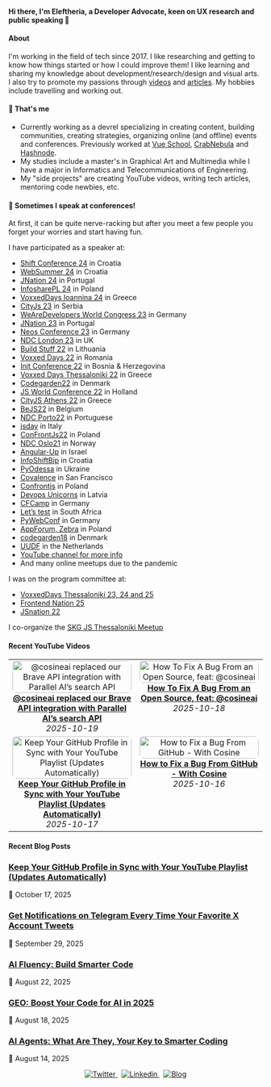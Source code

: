#### Hi there, I'm Eleftheria, a Developer Advocate, keen on UX research and public speaking 👋

#### About
I'm working in the field of tech since 2017. I like researching and getting to know how things started or how I could improve them! I like learning and sharing my knowledge about development/research/design and visual arts. I also try to promote my passions through [videos](https://www.youtube.com/c/eleftheriabatsou) and [articles](https://eleftheriabatsou.hashnode.dev/). My hobbies include travelling and working out. 

<!--
🔭 WHY WOULD YOU LIKE TO WORK WITH ME
- I'm a team player (yeah, I know it's cliché)
- I pay attention to the details and I love doing research
- I'll offer you suggestions instead of criticism
- I have a to-do approach
- I'm honest and self-motivated

⚡ RANDOM FACTS
- I like funky rock music
- I've travelled on 3 continents
- I believe volunteering is a lifestyle
- I 'm a classical girl who likes coffee, chocolate, and flowers
-->

#### 🌱 That's me
- Currently working as a devrel specializing in creating content, building communities, creating strategies, organizing online (and offline) events and conferences. Previously worked at [Vue School](https://vueschool.io/), [CrabNebula](https://crabnebula.dev) and [Hashnode](https://hashnode.com).
- My studies include a master's in Graphical Art and Multimedia while I have a major in Informatics and Telecommunications of Engineering.
- My "side projects" are creating YouTube videos, writing tech articles, mentoring code newbies, etc.


#### 🎤 Sometimes I speak at conferences! 
At first, it can be quite nerve-racking but after you meet a few people you forget your worries and start having fun.

I have participated as a speaker at:
- [Shift Conference 24](https://shift.infobip.com/) in Croatia
- [WebSummer 24](https://websummercamp.com/2025) in Croatia
- [JNation 24](https://jnation.pt/) in Portugal
- [InfosharePL 24](https://infoshare.pl/) in Poland
- [VoxxedDays Ioannina 24](https://ioannina.voxxeddays.com/) in Greece
- [CityJs 23](https://cityjsconf.org/) in Serbia
- [WeAreDevelopers World Congress 23](https://www.wearedevelopers.com/world-congress) in Germany
- [JNation 23](https://jnation.pt/) in Portugal
- [Neos Conference 23](https://www.neoscon.io/) in Germany
- [NDC London 23](https://ndclondon.com/) in UK
- [Build Stuff 22](https://www.buildstuff.events/) in Lithuania 
- [Voxxed Days 22](https://romania.voxxeddays.com/cluj-napoca/voxxed-days-cluj-napoca-2022/) in Romania
- [Init Conference 22](https://edvawzm-modules.xing-events.com/INIT2022.html) in Bosnia & Herzegovina 
- [Voxxed Days Thessaloniki 22](https://voxxeddays.com/thessaloniki/) in Greece
- [Codegarden22](https://codegarden.umbraco.com/) in Denmark
- [JS World Conference 22](https://jsworldconference.com/) in Holland
- [CityJS Athens 22](https://greece.cityjsconf.org/) in Greece
- [BeJS22](https://www.bejs.io/conf) in Belgium
- [NDC Porto22](https://ndcporto.com/agenda?day=2022-04-29) in Portuguese
- [jsday](https://2022.jsday.it/) in Italy
- [ConFrontJs22](https://confrontjs.com/) in Poland
- [NDC Oslo21](https://ndcoslo.com) in Norway
- [Angular-Up](https://www.angular-up.com) in Israel
- [InfoShiftBip](https://shift.infobip.com) in Croatia
- [PyOdessa](https://pyconodessa.com) in Ukraine
- [Covalence](http://www.covalenceconf.com) in San Francisco 
- [Confrontjs](https://2019.confrontjs.com) in Poland 
- [Devops Unicorns](https://2019.devopsunicorns.com) in Latvia 
- [CFCamp](https://www.cfcamp.org) in Germany
- [Let’s test](http://lets-test.com/?page_id=5795) in South Africa
- [PyWebConf](https://2019.pyconweb.com/#program) in Germany 
- [AppForum, Zebra](https://web.cvent.com/event/21819552-145e-484d-81dd-01c87826c291/websitePage:4a9f1ae7-fd5e-40ea-a47b-8748de11f650?RefId=Home) in Poland
- [codegarden18](https://codegarden18.com) in Denmark 
- [UUDF](https://www.duugfest.nl) in the Netherlands
- [YouTube channel for more info](https://www.youtube.com/playlist?list=PLxktx98zP3aCYRP1-HCUgyHE3qowkQ01A)
- And many online meetups due to the pandemic

I was on the program committee at:
- [VoxxedDays Thessaloniki 23, 24 and 25](https://voxxeddays.com/thessaloniki/)
- [Frontend Nation 25](https://frontendnation.com/)
- [JSnation 22](https://jsnation.com/)

I co-organize the [SKG JS Thessaloniki Meetup](https://www.meetup.com/skg-js)

#### Recent YouTube Videos
<!-- YOUTUBE:GRID_START -->
<table><tr><td align="center" valign="top" width="50%">  <a href="https://www.youtube.com/watch?v=x6AyG9VZBuY" target="_blank" rel="noopener noreferrer">    <img src="https://i.ytimg.com/vi/x6AyG9VZBuY/hqdefault.jpg" alt="@cosineai replaced our Brave API integration with Parallel AI’s search API" style="width:100%; max-width:320px; border-radius:8px;" />  </a>  <br/>  <a href="https://www.youtube.com/watch?v=x6AyG9VZBuY" target="_blank" rel="noopener noreferrer"><strong>@cosineai replaced our Brave API integration with Parallel AI’s search API</strong></a>  <br/><em>2025-10-19</em></td><td align="center" valign="top" width="50%">  <a href="https://www.youtube.com/watch?v=puLxxG2T2v0" target="_blank" rel="noopener noreferrer">    <img src="https://i.ytimg.com/vi/puLxxG2T2v0/hqdefault.jpg" alt="How To Fix A Bug From an Open Source, feat: @cosineai" style="width:100%; max-width:320px; border-radius:8px;" />  </a>  <br/>  <a href="https://www.youtube.com/watch?v=puLxxG2T2v0" target="_blank" rel="noopener noreferrer"><strong>How To Fix A Bug From an Open Source, feat: @cosineai</strong></a>  <br/><em>2025-10-18</em></td></tr><tr><td align="center" valign="top" width="50%">  <a href="https://www.youtube.com/watch?v=k36DUo0xbQY" target="_blank" rel="noopener noreferrer">    <img src="https://i.ytimg.com/vi/k36DUo0xbQY/hqdefault.jpg" alt="Keep Your GitHub Profile in Sync with Your YouTube Playlist (Updates Automatically)" style="width:100%; max-width:320px; border-radius:8px;" />  </a>  <br/>  <a href="https://www.youtube.com/watch?v=k36DUo0xbQY" target="_blank" rel="noopener noreferrer"><strong>Keep Your GitHub Profile in Sync with Your YouTube Playlist (Updates Automatically)</strong></a>  <br/><em>2025-10-17</em></td><td align="center" valign="top" width="50%">  <a href="https://www.youtube.com/watch?v=cZNB41KhLsY" target="_blank" rel="noopener noreferrer">    <img src="https://i.ytimg.com/vi/cZNB41KhLsY/hqdefault.jpg" alt="How to Fix a Bug From GitHub - With Cosine" style="width:100%; max-width:320px; border-radius:8px;" />  </a>  <br/>  <a href="https://www.youtube.com/watch?v=cZNB41KhLsY" target="_blank" rel="noopener noreferrer"><strong>How to Fix a Bug From GitHub - With Cosine</strong></a>  <br/><em>2025-10-16</em></td></tr></table>
<!-- YOUTUBE:GRID_END -->

#### Recent Blog Posts
<!-- BLOG-POST-LIST:START -->
### [Keep Your GitHub Profile in Sync with Your YouTube Playlist (Updates Automatically)](https://dev.to/eleftheriabatsou/keep-your-github-profile-in-sync-with-your-youtube-playlist-updates-automatically-48gh)
📅 October 17, 2025

### [Get Notifications on Telegram Every Time Your Favorite X Account Tweets](https://dev.to/eleftheriabatsou/get-notifications-on-telegram-every-time-your-favorite-x-account-tweets-139b)
📅 September 29, 2025

### [AI Fluency: Build Smarter Code](https://dev.to/eleftheriabatsou/ai-fluency-build-smarter-code-1oa2)
📅 August 22, 2025

### [GEO: Boost Your Code for AI in 2025](https://dev.to/eleftheriabatsou/geo-boost-your-code-for-ai-in-2025-2d2o)
📅 August 18, 2025

### [AI Agents: What Are They, Your Key to Smarter Coding](https://dev.to/eleftheriabatsou/ai-agents-what-are-they-your-key-to-smarter-coding-3b71)
📅 August 14, 2025

<!-- BLOG-POST-LIST:END -->


<p align='center'>
  <a href="https://twitter.com/BatsouElef" target="_blank">
    <img src="https://img.shields.io/badge/Twitter-1DA1F2?style=for-the-badge&logo=twitter&logoColor=white" alt="Twitter">
  </a>&nbsp;
  
  <a href="https://www.linkedin.com/in/eleftheriabatsou" target="_blank">
    <img src="https://img.shields.io/badge/LinkedIn-0077B5?style=for-the-badge&logo=linkedin&logoColor=white" alt="Linkedin">
  </a>&nbsp;
  
  <a href="https://eleftheriabatsou.medium.com" target="_blank">
    <img src="https://img.shields.io/badge/-Tech%20Blog-orange?style=for-the-badge" alt="Blog">
  </a>
</p>


<!--
**EleftheriaBatsou/EleftheriaBatsou** is a ✨ _special_ ✨ repository because its `README.md` (this file) appears on your GitHub profile.

🙆Let's stay in touch: 
[X](https://twitter.com/BatsouElef) | [instagram](https://www.instagram.com/eleftheriabatsou)| [blog](https://eleftheriabatsou.medium.com/) | [codepen](http://codepen.io/EleftheriaBatsou) | [linkedIn](https://www.linkedin.com/in/eleftheriabatsou) | [github](https://github.com/EleftheriaBatsou)


Here are some ideas to get you started:

- 🔭 I’m currently working on ...
- 🌱 I’m currently learning ...
- 👯 I’m looking to collaborate on ...
- 🤔 I’m looking for help with ...
- 💬 Ask me about ...
- 📫 How to reach me: ...
- 😄 Pronouns: ...
- ⚡ Fun fact: ...
-->
